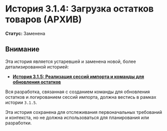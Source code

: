 # История 3.1.4: Загрузка остатков товаров (АРХИВ)

**Статус:** Заменена

## Внимание

Эта история является устаревшей и заменена новой, более детализированной историей:

- **[История 3.1.5: Реализация сессий импорта и команды для обновления остатков](./3.1.5.import-session-and-stocks-command.md)**

Вся разработка, связанная с созданием команды для обновления остатков и логированием сессий импорта, должна вестись в рамках истории `3.1.5`.

Эта история сохранена для отслеживания первоначальных требований и контекста, но не должна использоваться для планирования или разработки.
